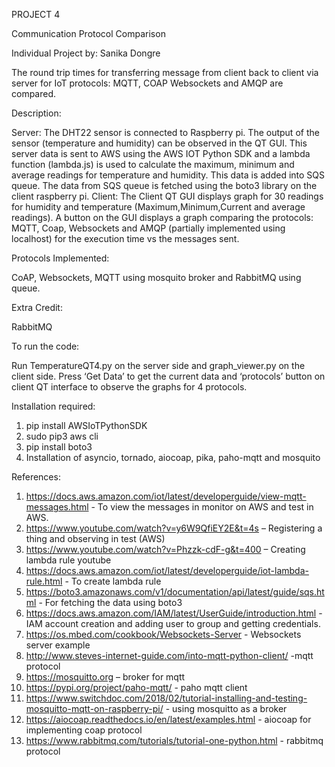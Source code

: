 PROJECT 4

Communication Protocol Comparison

Individual Project by: Sanika Dongre

The round trip times for transferring message from client back to client via server for IoT protocols: MQTT, COAP  Websockets and AMQP are compared. 

Description: 

Server: The DHT22 sensor is connected to Raspberry pi. The output of the sensor (temperature and humidity) can be observed in the QT GUI. This server data is sent to AWS using the AWS IOT Python SDK and a lambda function (lambda.js) is used to calculate the maximum, minimum and average readings for temperature and humidity. This data is added into SQS queue. The data from SQS queue is fetched using the boto3 library on the client raspberry pi. Client: The Client QT GUI displays graph for 30 readings  for humidity and temperature (Maximum,Minimum,Current and average readings). A button on the GUI displays a graph comparing the protocols: MQTT, Coap, Websockets and AMQP (partially implemented using localhost) for the execution time vs the messages sent.


Protocols Implemented:

CoAP, Websockets, MQTT using mosquito broker and RabbitMQ using queue. 

Extra Credit:

RabbitMQ 

To run the code:

Run TemperatureQT4.py on the server side
and graph_viewer.py on the client side. Press ‘Get Data’ to get the current data and ‘protocols’ button on client QT interface to observe the graphs for 4 protocols. 

Installation required:
1)	pip install AWSIoTPythonSDK
2)	sudo pip3 aws cli
3)	pip install boto3
4)	Installation of asyncio, tornado, aiocoap, pika, paho-mqtt and mosquito


References:
1)	https://docs.aws.amazon.com/iot/latest/developerguide/view-mqtt-messages.html - To view the messages in monitor on AWS and test in AWS.
2)	https://www.youtube.com/watch?v=y6W9QfiEY2E&t=4s – Registering a thing and observing in test (AWS)
3)	https://www.youtube.com/watch?v=Phzzk-cdF-g&t=400 – Creating lambda rule youtube
4)	https://docs.aws.amazon.com/iot/latest/developerguide/iot-lambda-rule.html - To create lambda rule
5)	https://boto3.amazonaws.com/v1/documentation/api/latest/guide/sqs.html - For fetching the data using boto3
6)	https://docs.aws.amazon.com/IAM/latest/UserGuide/introduction.html - IAM account creation and adding user to group and getting credentials.
7)	https://os.mbed.com/cookbook/Websockets-Server - Websockets server example
8)	http://www.steves-internet-guide.com/into-mqtt-python-client/ -mqtt protocol
9)	https://mosquitto.org – broker for mqtt
10)	https://pypi.org/project/paho-mqtt/ - paho mqtt client
11)	https://www.switchdoc.com/2018/02/tutorial-installing-and-testing-mosquitto-mqtt-on-raspberry-pi/ - using mosquitto as a broker
12)	https://aiocoap.readthedocs.io/en/latest/examples.html - aiocoap for implementing coap protocol
13)	https://www.rabbitmq.com/tutorials/tutorial-one-python.html - rabbitmq protocol


